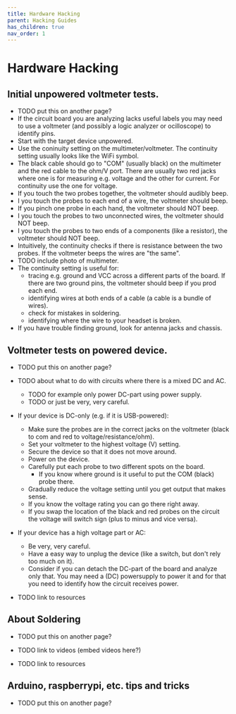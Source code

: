 ```yaml
---
title: Hardware Hacking
parent: Hacking Guides
has_children: true
nav_order: 1
---
```


# Hardware Hacking


## Initial unpowered voltmeter tests.
* TODO put this on another page?
* If the circuit board you are analyzing lacks useful labels you may need to
  use a voltmeter (and possibly a logic analyzer or ocilloscope) to identify pins.
* Start with the target device unpowered.
* Use the coninuity setting on the multimeter/voltmeter. The continuity
  setting usually looks like the WiFi symbol.
* The black cable should go to "COM" (usually black) on the multimeter and the red cable to
  the ohm/V port. There are usually two red jacks where one is for measuring e.g. voltage and the other for current. For continuity use the one for voltage.
* If you touch the two probes together, the voltmeter should audibly beep.
* I you touch the probes to each end of a wire, the voltmeter should beep.
* If you pinch one probe in each hand, the voltmeter should NOT beep.
* I you touch the probes to two unconnected wires, the voltmeter should NOT beep.
* I you touch the probes to two ends of a components (like a resistor), the voltmeter should NOT beep.
* Intuitively, the continuity checks if there is resistance between the two probes. If the voltmeter beeps the wires are "the same".
* TODO include photo of multimeter.
* The continuity setting is useful for:
    * tracing e.g. ground and VCC across a different parts of the board. If there are two ground pins, the voltmeter should beep if you prod each end.
    * identifying wires at both ends of a cable (a cable is a bundle of wires).
    * check for mistakes in soldering.
    * identifying where the wire to your headset is broken.
* If you have trouble finding ground, look for antenna jacks and chassis.


## Voltmeter tests on powered device.
* TODO put this on another page?
* TODO about what to do with circuits where there is a mixed DC and AC.
    * TODO for example only power DC-part using power supply.
    * TODO or just be very, very careful.
* If your device is DC-only (e.g. if it is USB-powered):
    * Make sure the probes are in the correct jacks on the voltmeter (black to
      com and red to voltage/resistance/ohm).
    * Set your voltmeter to the highest voltage (V) setting.
    * Secure the device so that it does not move around.
    * Power on the device.
    * Carefully put each probe to two different spots on the board.
        * If you know where ground is it useful to put the COM (black) probe there.
    * Gradually reduce the voltage setting until you get output that makes sense.
    * If you know the voltage rating you can go there right away.
    * If you swap the location of the black and red probes on the circuit the
      voltage will switch sign (plus to minus and vice versa).
* If your device has a high voltage part or AC:
    * Be very, very careful.
    * Have a easy way to unplug the device (like a switch, but don't rely too
      much on it).
    * Consider if you can detach the DC-part of the board and analyze only
      that. You may need a (DC) powersupply to power it and for that you need
      to identify how the circuit receives power.

* TODO link to resources

## About Soldering
* TODO put this on another page?

* TODO link to videos (embed videos here?)
* TODO link to resources

## Arduino, raspberrypi, etc. tips and tricks
* TODO put this on another page?
